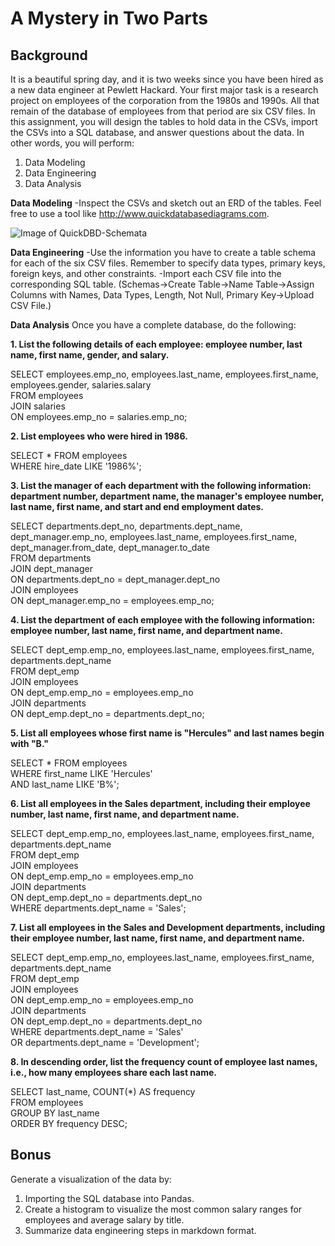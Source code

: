 # **A Mystery in Two Parts**

## **Background**
It is a beautiful spring day, and it is two weeks since you have been hired as a new data engineer at Pewlett Hackard. Your first major task is a research project on employees of the corporation from the 1980s and 1990s. All that remain of the database of employees from that period are six CSV files.
In this assignment, you will design the tables to hold data in the CSVs, import the CSVs into a SQL database, and answer questions about the data. In other words, you will perform:
  1. Data Modeling
  2. Data Engineering
  3. Data Analysis


**Data Modeling**
  -Inspect the CSVs and sketch out an ERD of the tables. Feel free to use a tool like http://www.quickdatabasediagrams.com.

![Image of QuickDBD-Schemata](images/filename%spaces.png)


**Data Engineering**
  -Use the information you have to create a table schema for each of the six CSV files. Remember to specify data types, primary keys, foreign keys, and other constraints.
  -Import each CSV file into the corresponding SQL table. (Schemas->Create Table->Name Table->Assign Columns with Names, Data Types, Length, Not Null, Primary Key->Upload CSV File.)
   
**Data Analysis**
Once you have a complete database, do the following:

  **1. List the following details of each employee: employee number, last name, first name, gender, and salary.**

SELECT employees.emp_no, employees.last_name, employees.first_name, employees.gender, salaries.salary\
FROM employees\
JOIN salaries\
ON employees.emp_no = salaries.emp_no;

  **2. List employees who were hired in 1986.**

SELECT * FROM employees\
WHERE hire_date LIKE '1986%';

  **3. List the manager of each department with the following information: department number, department name, the manager's employee number, last name, first name, and start and end employment dates.**

SELECT departments.dept_no, departments.dept_name, dept_manager.emp_no, employees.last_name, employees.first_name, dept_manager.from_date, dept_manager.to_date\
FROM departments\
JOIN dept_manager\
ON departments.dept_no = dept_manager.dept_no\
JOIN employees\
ON dept_manager.emp_no = employees.emp_no;

  **4. List the department of each employee with the following information: employee number, last name, first name, and department name.**

SELECT dept_emp.emp_no, employees.last_name, employees.first_name, departments.dept_name\
FROM dept_emp\
JOIN employees\
ON dept_emp.emp_no = employees.emp_no\
JOIN departments\
ON dept_emp.dept_no = departments.dept_no;

  **5. List all employees whose first name is "Hercules" and last names begin with "B."**

SELECT * FROM employees\
WHERE first_name LIKE 'Hercules'\
AND last_name LIKE 'B%';

  **6. List all employees in the Sales department, including their employee number, last name, first name, and department name.**

SELECT dept_emp.emp_no, employees.last_name, employees.first_name, departments.dept_name\
FROM dept_emp\
JOIN employees\
ON dept_emp.emp_no = employees.emp_no\
JOIN departments\
ON dept_emp.dept_no = departments.dept_no\
WHERE departments.dept_name = 'Sales';

  **7. List all employees in the Sales and Development departments, including their employee number, last name, first name, and department name.**

SELECT dept_emp.emp_no, employees.last_name, employees.first_name, departments.dept_name\
FROM dept_emp\
JOIN employees\
ON dept_emp.emp_no = employees.emp_no\
JOIN departments\
ON dept_emp.dept_no = departments.dept_no\
WHERE departments.dept_name = 'Sales'\
OR departments.dept_name = 'Development';

  **8. In descending order, list the frequency count of employee last names, i.e., how many employees share each last name.**

SELECT last_name, COUNT(*) AS frequency\
FROM employees\
GROUP BY last_name\
ORDER BY frequency DESC;

## **Bonus**
Generate a visualization of the data by: 
  1. Importing the SQL database into Pandas. 
  2. Create a histogram to visualize the most common salary ranges for employees and average salary by title. 
  3. Summarize data engineering steps in markdown format. 
  
  
